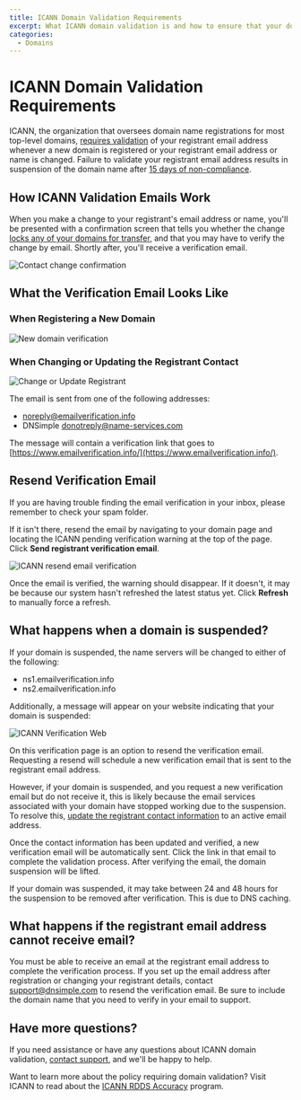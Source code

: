 ```yaml
---
title: ICANN Domain Validation Requirements
excerpt: What ICANN domain validation is and how to ensure that your domain name is not suspended by ICANN due to non-validation.
categories:
  - Domains
---
```


# ICANN Domain Validation Requirements

ICANN, the organization that oversees domain name registrations for most top-level domains, [requires validation](https://www.icann.org/resources/pages/contact-verification-2013-05-03-en) of your registrant email address whenever a new domain is registered or your registrant email address or name is changed. Failure to validate your registrant email address results in suspension of the domain name after [15 days of non-compliance](https://kb.centralnicreseller.com/domains/icann/contact-verification/frequently-asked-questions).

## How ICANN Validation Emails Work

When you make a change to your registrant's email address or name, you'll be presented with a confirmation screen that tells you whether the change [locks any of your domains for transfer](/articles/icann-60-day-lock-registrant-change/), and that you may have to verify the change by email. Shortly after, you'll receive a verification email.

![Contact change confirmation](/files/contact-change.png)

## What the Verification Email Looks Like

### When Registering a New Domain

![New domain verification](/files/new-domain-registration-verification-email.png)

### When Changing or Updating  the Registrant Contact

![Change or Update Registrant](/files/change-update-contact-verification-email.png)

The email is sent from one of the following addresses:
- <noreply@emailverification.info>
- DNSimple <donotreply@name-services.com>

The message will contain a verification link that goes to [https://www.emailverification.info/](https://www.emailverification.info/).

## Resend Verification Email

If you are having trouble finding the email verification in your inbox, please remember to check your spam folder.

If it isn't there, resend the email by navigating to your domain page and locating the ICANN pending verification warning at the top of the page. Click **Send registrant verification email**.

![ICANN resend email verification](/files/resend-domain-verification-email.png)

Once the email is verified, the warning should disappear. If it doesn't, it may be because our system hasn't refreshed the latest status yet. Click **Refresh** to manually force a refresh.

## What happens when a domain is suspended?

If your domain is suspended, the name servers will be changed to either of the following:

- ns1.emailverification.info
- ns2.emailverification.info

Additionally, a message will appear on your website indicating that your domain is suspended:

![ICANN Verification Web](/files/icann-verification-web.png) 

On this verification page is an option to resend the verification email. Requesting a resend will schedule a new verification email that is sent to the registrant email address.

However, if your domain is suspended, and you request a new verification email but do not receive it, this is likely because the email services associated with your domain have stopped working due to the suspension. To resolve this, [update the registrant contact information](/articles/changing-domain-contact/) to an active email address.

Once the contact information has been updated and verified, a new verification email will be automatically sent. Click the link in that email to complete the validation process. After verifying the email, the domain suspension will be lifted.

<note>
If your domain was suspended, it may take between 24 and 48 hours for the suspension to be removed after verification. This is due to DNS caching.
</note>

## What happens if the registrant email address cannot receive email?

You must be able to receive an email at the registrant email address to complete the verification process. If you set up the email address after registration or changing your registrant details, contact support@dnsimple.com to resend the verification email. Be sure to include the domain name that you need to verify in your email to support.

## Have more questions?

If you need assistance or have any questions about ICANN domain validation, [contact support](https://dnsimple.com/contact), and we'll be happy to help.

Want to learn more about the policy requiring domain validation? Visit ICANN to read about the [ICANN RDDS Accuracy](https://itp.cdn.icann.org/en/files/accredited-registrars/registrar-accreditation-agreement-21jan24-en.htm#rdds-accuracy) program.
